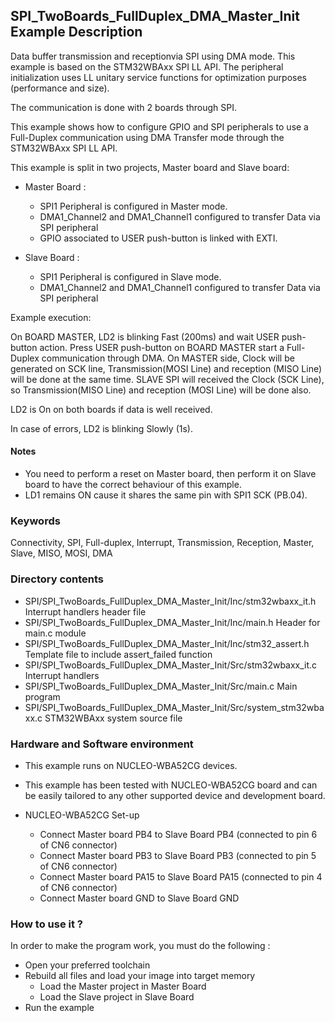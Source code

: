## <b>SPI_TwoBoards_FullDuplex_DMA_Master_Init Example Description</b>

Data buffer transmission and receptionvia SPI using DMA mode. This example is
based on the STM32WBAxx SPI LL API. The peripheral initialization uses
LL unitary service functions for optimization purposes (performance and size).

The communication is done with 2 boards through SPI.

This example shows how to configure GPIO and SPI peripherals
to use a Full-Duplex communication using DMA Transfer mode through the STM32WBAxx SPI LL API.

This example is split in two projects, Master board and Slave board:

- Master Board :
  - SPI1 Peripheral is configured in Master mode.
  - DMA1_Channel2 and DMA1_Channel1 configured to transfer Data via SPI peripheral
  - GPIO associated to USER push-button is linked with EXTI.

- Slave Board :
  - SPI1 Peripheral is configured in Slave mode.
  - DMA1_Channel2 and DMA1_Channel1 configured to transfer Data via SPI peripheral


Example execution:

On BOARD MASTER, LD2 is blinking Fast (200ms) and wait USER push-button action.
Press USER push-button on BOARD MASTER start a Full-Duplex communication through DMA.
On MASTER side, Clock will be generated on SCK line, Transmission(MOSI Line) and reception (MISO Line)
will be done at the same time.
SLAVE SPI will received  the Clock (SCK Line), so Transmission(MISO Line) and reception (MOSI Line) will be done also.

LD2 is On on both boards if data is well received.

In case of errors, LD2 is blinking Slowly (1s).

#### <b>Notes</b>

 - You need to perform a reset on Master board, then perform it on Slave board
   to have the correct behaviour of this example.
 - LD1 remains ON cause it shares the same pin with SPI1 SCK (PB.04).

### <b>Keywords</b>

Connectivity, SPI, Full-duplex, Interrupt, Transmission, Reception, Master, Slave, MISO, MOSI, DMA

### <b>Directory contents</b>

  - SPI/SPI_TwoBoards_FullDuplex_DMA_Master_Init/Inc/stm32wbaxx_it.h         Interrupt handlers header file
  - SPI/SPI_TwoBoards_FullDuplex_DMA_Master_Init/Inc/main.h                  Header for main.c module
  - SPI/SPI_TwoBoards_FullDuplex_DMA_Master_Init/Inc/stm32_assert.h          Template file to include assert_failed function
  - SPI/SPI_TwoBoards_FullDuplex_DMA_Master_Init/Src/stm32wbaxx_it.c         Interrupt handlers
  - SPI/SPI_TwoBoards_FullDuplex_DMA_Master_Init/Src/main.c                  Main program
  - SPI/SPI_TwoBoards_FullDuplex_DMA_Master_Init/Src/system_stm32wbaxx.c     STM32WBAxx system source file

### <b>Hardware and Software environment</b>

  - This example runs on NUCLEO-WBA52CG devices.

  - This example has been tested with NUCLEO-WBA52CG board and can be
    easily tailored to any other supported device and development board.

  - NUCLEO-WBA52CG Set-up
    - Connect Master board PB4 to Slave Board PB4 (connected to pin 6 of CN6 connector)
    - Connect Master board PB3 to Slave Board PB3 (connected to pin 5 of CN6 connector)
    - Connect Master board PA15 to Slave Board PA15 (connected to pin 4 of CN6 connector)
    - Connect Master board GND to Slave Board GND

### <b>How to use it ?</b>

In order to make the program work, you must do the following :

 - Open your preferred toolchain
 - Rebuild all files and load your image into target memory
    - Load the Master project in Master Board
    - Load the Slave project in Slave Board
 - Run the example

